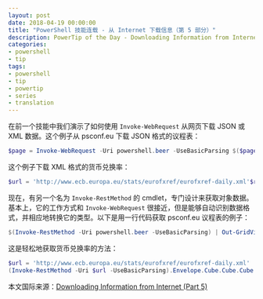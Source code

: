 ```yaml
---
layout: post
date: 2018-04-19 00:00:00
title: "PowerShell 技能连载 - 从 Internet 下载信息（第 5 部分）"
description: PowerTip of the Day - Downloading Information from Internet (Part 5)
categories:
- powershell
- tip
tags:
- powershell
- tip
- powertip
- series
- translation
---
```

在前一个技能中我们演示了如何使用 `Invoke-WebRequest` 从网页下载 JSON 或 XML 数据。这个例子从 psconf.eu 下载 JSON 格式的议程表：

```powershell
$page = Invoke-WebRequest -Uri powershell.beer -UseBasicParsing $($page.Content | ConvertFrom-Json) | Out-GridView
```

这个例子下载 XML 格式的货币兑换率：

```powershell
$url = 'http://www.ecb.europa.eu/stats/eurofxref/eurofxref-daily.xml'$result = Invoke-WebRequest -Uri $url -UseBasicParsing$xml = [xml]$result.Content$xml.Envelope.Cube.Cube.Cube 
```

现在，有另一个名为 `Invoke-RestMethod` 的 cmdlet，专门设计来获取对象数据。基本上，它的工作方式和 `Invoke-WebRequest` 很接近，但是能够自动识别数据格式，并相应地转换它的类型。以下是用一行代码获取 psconf.eu 议程表的例子：

```powershell
$(Invoke-RestMethod -Uri powershell.beer -UseBasicParsing) | Out-GridView
```

这是轻松地获取货币兑换率的方法：

```powershell
$url = 'http://www.ecb.europa.eu/stats/eurofxref/eurofxref-daily.xml'
(Invoke-RestMethod -Uri $url -UseBasicParsing).Envelope.Cube.Cube.Cube
```

<!--more-->
本文国际来源：[Downloading Information from Internet (Part 5)](http://community.idera.com/powershell/powertips/b/tips/posts/downloading-information-from-internet-part-5)
